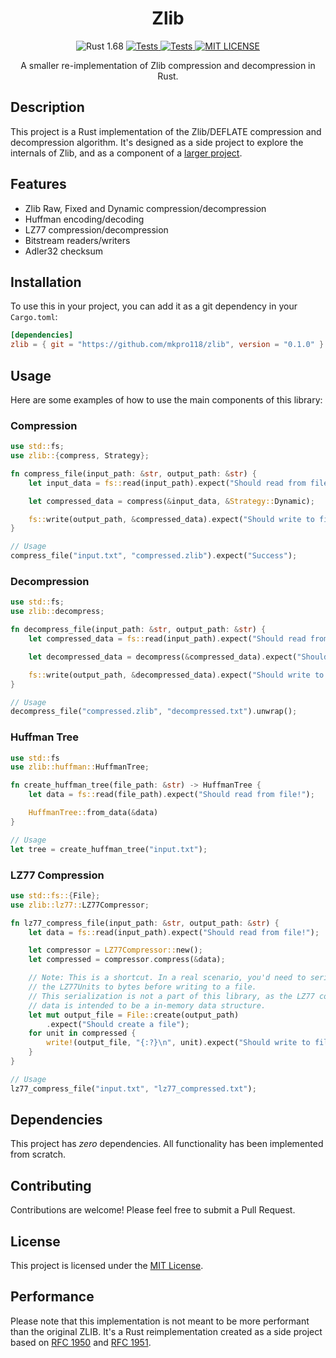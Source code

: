 <h1 align="center">
  Zlib
</h1>

<p align="center">
  <img alt="Rust 1.68" src="https://img.shields.io/badge/1.68-grey?style=flat&logo=rust&logoColor=orange&color=%232A2A2A">

  <a href="https://github.com/mkpro118/zlib/actions/workflows/tests.yml">
    <img alt="Tests" src="https://github.com/mkpro118/zlib/actions/workflows/tests.yml/badge.svg">
  </a>

  <a href="https://github.com/mkpro118/zlib/actions/workflows/clippy.yml">
    <img alt="Tests" src="https://github.com/mkpro118/zlib/actions/workflows/clippy.yml/badge.svg">
  </a>
  
  <a href="https://github.com/mkpro118/zlib/blob/main/LICENSE">
    <img alt="MIT LICENSE" src="https://img.shields.io/badge/License-MIT-blue?style=flat&labelColor=%233f3f3f"/>
  </a>
</p>

<p align="center">
  A smaller re-implementation of Zlib compression and decompression in Rust.
</p>

## Description

This project is a Rust implementation of the Zlib/DEFLATE compression and decompression
algorithm. It's designed as a side project to explore the internals of Zlib,
and as a component of a [larger project](https://github.com/mkpro118/mini-git).

## Features

- Zlib Raw, Fixed and Dynamic compression/decompression
- Huffman encoding/decoding
- LZ77 compression/decompression
- Bitstream readers/writers
- Adler32 checksum

## Installation

To use this in your project, you can add it as a git dependency in your `Cargo.toml`:

```toml
[dependencies]
zlib = { git = "https://github.com/mkpro118/zlib", version = "0.1.0" }
```

## Usage

Here are some examples of how to use the main components of this library:

### Compression

```rust
use std::fs;
use zlib::{compress, Strategy};

fn compress_file(input_path: &str, output_path: &str) {
    let input_data = fs::read(input_path).expect("Should read from file!");

    let compressed_data = compress(&input_data, &Strategy::Dynamic);

    fs::write(output_path, &compressed_data).expect("Should write to file!");
}

// Usage
compress_file("input.txt", "compressed.zlib").expect("Success");
```

### Decompression

```rust
use std::fs;
use zlib::decompress;

fn decompress_file(input_path: &str, output_path: &str) {
    let compressed_data = fs::read(input_path).expect("Should read from file!");

    let decompressed_data = decompress(&compressed_data).expect("Should decompress!");

    fs::write(output_path, &decompressed_data).expect("Should write to file!");
}

// Usage
decompress_file("compressed.zlib", "decompressed.txt").unwrap();
```

### Huffman Tree

```rust
use std::fs
use zlib::huffman::HuffmanTree;

fn create_huffman_tree(file_path: &str) -> HuffmanTree {
    let data = fs::read(file_path).expect("Should read from file!");

    HuffmanTree::from_data(&data)
}

// Usage
let tree = create_huffman_tree("input.txt");
```

### LZ77 Compression

```rust
use std::fs::{File};
use zlib::lz77::LZ77Compressor;

fn lz77_compress_file(input_path: &str, output_path: &str) {
    let data = fs::read(input_path).expect("Should read from file!");

    let compressor = LZ77Compressor::new();
    let compressed = compressor.compress(&data);

    // Note: This is a shortcut. In a real scenario, you'd need to serialize
    // the LZ77Units to bytes before writing to a file.
    // This serialization is not a part of this library, as the LZ77 compressed
    // data is intended to be a in-memory data structure.
    let mut output_file = File::create(output_path)
        .expect("Should create a file");
    for unit in compressed {
        write!(output_file, "{:?}\n", unit).expect("Should write to file!");
    }
}

// Usage
lz77_compress_file("input.txt", "lz77_compressed.txt");
```

## Dependencies

This project has *zero* dependencies. All functionality has been implemented
from scratch.

## Contributing

Contributions are welcome! Please feel free to submit a Pull Request.

## License

This project is licensed under the [MIT License](/LICENSE).

## Performance

Please note that this implementation is not meant to be more performant than
the original ZLIB. It's a Rust reimplementation created as a side project based
on [RFC 1950](https://www.ietf.org/rfc/rfc1950.txt) and
[RFC 1951](https://www.ietf.org/rfc/rfc1951.txt).
